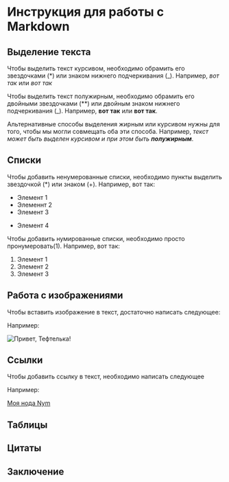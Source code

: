 # Инструкция для работы с Markdown

## Выделение текста

Чтобы выделить текст курсивом, необходимо обрамить его звездочками (*) или знаком нижнего подчеркивания (_). Например, *вот так* или _вот так_

Чтобы выделить текст полужирным, необходимо обрамить его двойными звездочками (**) или двойным знаком нижнего подчеркивания (_). Например, **вот так** или __вот так__.

Альтернативные способы выделения жирным или курсивом нужны для того, чтобы мы могли совмещать оба эти способа. Например, _текст может быть выделен курсивом и при этом быть **полужирным**_.

## Списки

Чтобы добавить ненумерованные списки, необходимо пункты выделить звездочкой (*) или знаком (+). Например, вот так:
* Элемент 1
* Элеменнт 2
* Элемент 3
+ Элемент 4

Чтобы добавить нумированные списки, необходимо просто пронумеровать(1). Например, вот так:
1. Элемент 1
2. Элемент 2
3. Элемент 3

## Работа с изображениями

Чтобы вставить изображение в текст, достаточно написать следующее:
![]()  

Например:

![Привет, Тефтелька!](Teftelka.jpg)

## Ссылки

 Чтобы добавить ссылку в текст, необходимо написать следующее []() 

 Например:

 [Моя нода Nym](https://mixnet.explorers.guru/mixnode/CUsj2NGHvj6cYGy1J2jM68oo1Cmm9XPzrkFavSpGw3hz)

## Таблицы

## Цитаты

## Заключение

